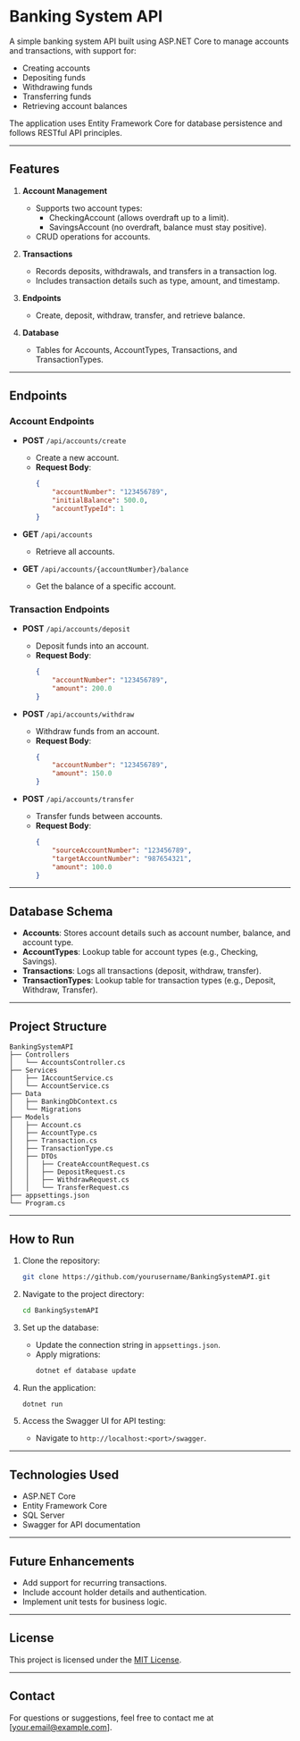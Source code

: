 # Banking System API

A simple banking system API built using ASP.NET Core to manage accounts and transactions, with support for:
- Creating accounts
- Depositing funds
- Withdrawing funds
- Transferring funds
- Retrieving account balances

The application uses Entity Framework Core for database persistence and follows RESTful API principles.

---

## Features

1. **Account Management**
   - Supports two account types:
     - CheckingAccount (allows overdraft up to a limit).
     - SavingsAccount (no overdraft, balance must stay positive).
   - CRUD operations for accounts.

2. **Transactions**
   - Records deposits, withdrawals, and transfers in a transaction log.
   - Includes transaction details such as type, amount, and timestamp.

3. **Endpoints**
   - Create, deposit, withdraw, transfer, and retrieve balance.

4. **Database**
   - Tables for Accounts, AccountTypes, Transactions, and TransactionTypes.

---

## Endpoints

### Account Endpoints
- **POST** `/api/accounts/create`
  - Create a new account.
  - **Request Body**:
    ```json
    {
        "accountNumber": "123456789",
        "initialBalance": 500.0,
        "accountTypeId": 1
    }
    ```

- **GET** `/api/accounts`
  - Retrieve all accounts.

- **GET** `/api/accounts/{accountNumber}/balance`
  - Get the balance of a specific account.

### Transaction Endpoints
- **POST** `/api/accounts/deposit`
  - Deposit funds into an account.
  - **Request Body**:
    ```json
    {
        "accountNumber": "123456789",
        "amount": 200.0
    }
    ```

- **POST** `/api/accounts/withdraw`
  - Withdraw funds from an account.
  - **Request Body**:
    ```json
    {
        "accountNumber": "123456789",
        "amount": 150.0
    }
    ```

- **POST** `/api/accounts/transfer`
  - Transfer funds between accounts.
  - **Request Body**:
    ```json
    {
        "sourceAccountNumber": "123456789",
        "targetAccountNumber": "987654321",
        "amount": 100.0
    }
    ```

---

## Database Schema

- **Accounts**: Stores account details such as account number, balance, and account type.
- **AccountTypes**: Lookup table for account types (e.g., Checking, Savings).
- **Transactions**: Logs all transactions (deposit, withdraw, transfer).
- **TransactionTypes**: Lookup table for transaction types (e.g., Deposit, Withdraw, Transfer).

---

## Project Structure

```
BankingSystemAPI
├── Controllers
│   └── AccountsController.cs
├── Services
│   ├── IAccountService.cs
│   └── AccountService.cs
├── Data
│   ├── BankingDbContext.cs
│   └── Migrations
├── Models
│   ├── Account.cs
│   ├── AccountType.cs
│   ├── Transaction.cs
│   ├── TransactionType.cs
│   ├── DTOs
│   │   ├── CreateAccountRequest.cs
│   │   ├── DepositRequest.cs
│   │   ├── WithdrawRequest.cs
│   │   └── TransferRequest.cs
├── appsettings.json
└── Program.cs
```

---

## How to Run

1. Clone the repository:
   ```bash
   git clone https://github.com/yourusername/BankingSystemAPI.git
   ```

2. Navigate to the project directory:
   ```bash
   cd BankingSystemAPI
   ```

3. Set up the database:
   - Update the connection string in `appsettings.json`.
   - Apply migrations:
     ```bash
     dotnet ef database update
     ```

4. Run the application:
   ```bash
   dotnet run
   ```

5. Access the Swagger UI for API testing:
   - Navigate to `http://localhost:<port>/swagger`.

---

## Technologies Used
- ASP.NET Core
- Entity Framework Core
- SQL Server
- Swagger for API documentation

---

## Future Enhancements
- Add support for recurring transactions.
- Include account holder details and authentication.
- Implement unit tests for business logic.

---

## License

This project is licensed under the [MIT License](LICENSE).

---

## Contact

For questions or suggestions, feel free to contact me at [your.email@example.com].
